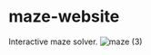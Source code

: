 # maze-website
Interactive maze solver.
![maze (3)](https://github.com/hcm444/maze-website/assets/32826270/c25db137-905a-4e44-b18c-cf991056ce53)
